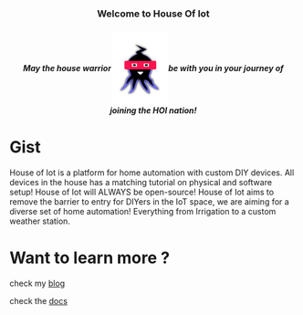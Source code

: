 
<h3 align= "center"> Welcome to House Of Iot <h3/>
<h5 align = "center">May the house warrior<img align = "center" width = "100px" src= "https://github.com/House-of-IoT/HOI-WebClient/blob/master/Frontend/src/Img/bot.png"/>be with you in your journey of joining the HOI nation!</h5>
  
  
  
# Gist
  House of Iot is a platform for home automation with custom DIY devices. All devices in the house has a matching tutorial on physical and software setup!
  House of Iot will ALWAYS be open-source! House of Iot aims to remove the barrier to entry for DIYers in the IoT space, we are aiming for a diverse set of home           automation! Everything from Irrigation to a custom weather station.
# Want to learn more ? 
check my [blog](https://dev.to/ronaldthenerdsuperuser/what-is-house-of-iot-4jm4)
  
check the [docs](https://github.com/House-of-IoT/HOI-GeneralServer/tree/master/Docs)
  
  
  
  

